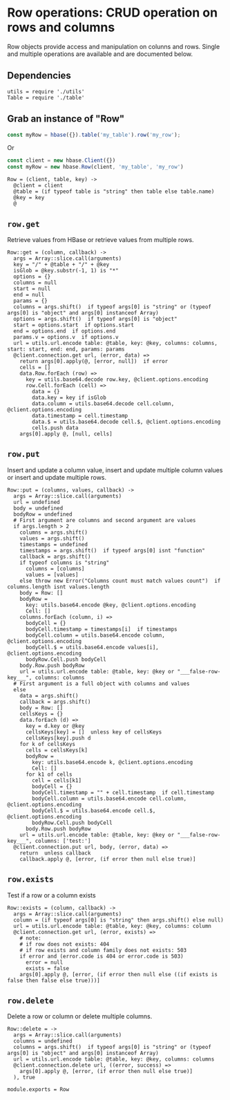 
# Row operations: CRUD operation on rows and columns

Row objects provide access and manipulation on colunns and rows. Single and
multiple operations are available and are documented below.

## Dependencies

    utils = require './utils'
    Table = require './table'

## Grab an instance of "Row"

```javascript
const myRow = hbase({}).table('my_table').row('my_row');
```

Or

```javascript
const client = new hbase.Client({})
const myRow = new hbase.Row(client, 'my_table', 'my_row')
```

    Row = (client, table, key) ->
      @client = client
      @table = (if typeof table is "string" then table else table.name)
      @key = key
      @

## `row.get`

Retrieve values from HBase or retrieve values from multiple rows.

    Row::get = (column, callback) ->
      args = Array::slice.call(arguments)
      key = "/" + @table + "/" + @key
      isGlob = @key.substr(-1, 1) is "*"
      options = {}
      columns = null
      start = null
      end = null
      params = {}
      columns = args.shift()  if typeof args[0] is "string" or (typeof args[0] is "object" and args[0] instanceof Array)
      options = args.shift()  if typeof args[0] is "object"
      start = options.start  if options.start
      end = options.end  if options.end
      params.v = options.v  if options.v
      url = utils.url.encode table: @table, key: @key, columns: columns, start: start, end: end, params: params
      @client.connection.get url, (error, data) =>
        return args[0].apply(@, [error, null])  if error
        cells = []
        data.Row.forEach (row) =>
          key = utils.base64.decode row.key, @client.options.encoding
          row.Cell.forEach (cell) =>
            data = {}
            data.key = key if isGlob
            data.column = utils.base64.decode cell.column, @client.options.encoding
            data.timestamp = cell.timestamp
            data.$ = utils.base64.decode cell.$, @client.options.encoding
            cells.push data
        args[0].apply @, [null, cells]

## `row.put`

Insert and update a column value, insert and update multiple column values or insert and update multiple rows.

    Row::put = (columns, values, callback) ->
      args = Array::slice.call(arguments)
      url = undefined
      body = undefined
      bodyRow = undefined
      # First argument are columns and second argument are values
      if args.length > 2
        columns = args.shift()
        values = args.shift()
        timestamps = undefined
        timestamps = args.shift()  if typeof args[0] isnt "function"
        callback = args.shift()
        if typeof columns is "string"
          columns = [columns]
          values = [values]
        else throw new Error("Columns count must match values count")  if columns.length isnt values.length
        body = Row: []
        bodyRow =
          key: utils.base64.encode @key, @client.options.encoding
          Cell: []
        columns.forEach (column, i) =>
          bodyCell = {}
          bodyCell.timestamp = timestamps[i]  if timestamps
          bodyCell.column = utils.base64.encode column, @client.options.encoding
          bodyCell.$ = utils.base64.encode values[i], @client.options.encoding
          bodyRow.Cell.push bodyCell
        body.Row.push bodyRow
        url = utils.url.encode table: @table, key: @key or "___false-row-key___", columns: columns
      # First argument is a full object with columns and values
      else
        data = args.shift()
        callback = args.shift()
        body = Row: []
        cellsKeys = {}
        data.forEach (d) =>
          key = d.key or @key
          cellsKeys[key] = []  unless key of cellsKeys
          cellsKeys[key].push d
        for k of cellsKeys
          cells = cellsKeys[k]
          bodyRow =
            key: utils.base64.encode k, @client.options.encoding
            Cell: []
          for k1 of cells
            cell = cells[k1]
            bodyCell = {}
            bodyCell.timestamp = "" + cell.timestamp  if cell.timestamp
            bodyCell.column = utils.base64.encode cell.column, @client.options.encoding
            bodyCell.$ = utils.base64.encode cell.$, @client.options.encoding
            bodyRow.Cell.push bodyCell
          body.Row.push bodyRow
        url = utils.url.encode table: @table, key: @key or "___false-row-key___", columns: ['test:']
      @client.connection.put url, body, (error, data) =>
        return  unless callback
        callback.apply @, [error, (if error then null else true)]

## `row.exists`

Test if a row or a column exists

    Row::exists = (column, callback) ->
      args = Array::slice.call(arguments)
      column = (if typeof args[0] is "string" then args.shift() else null)
      url = utils.url.encode table: @table, key: @key, columns: column
      @client.connection.get url, (error, exists) =>
        # note:
        # if row does not exists: 404
        # if row exists and column family does not exists: 503
        if error and (error.code is 404 or error.code is 503)
          error = null
          exists = false
        args[0].apply @, [error, (if error then null else ((if exists is false then false else true)))]

## `row.delete`

Delete a row or column or delete multiple columns.

    Row::delete = ->
      args = Array::slice.call(arguments)
      columns = undefined
      columns = args.shift()  if typeof args[0] is "string" or (typeof args[0] is "object" and args[0] instanceof Array)
      url = utils.url.encode table: @table, key: @key, columns: columns
      @client.connection.delete url, ((error, success) =>
        args[0].apply @, [error, (if error then null else true)]
      ), true

    module.exports = Row

